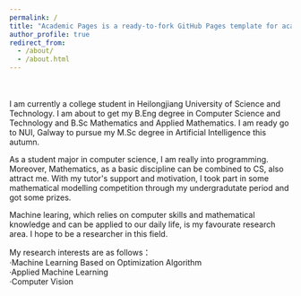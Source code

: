 ```yaml
---
permalink: /
title: "Academic Pages is a ready-to-fork GitHub Pages template for academic personal websites"
author_profile: true
redirect_from: 
  - /about/
  - /about.html
---
```

<br>
<br>
I am currently a college student in Heilongjiang University of Science and Technology. I am about to get my B.Eng degree in Computer Science and Technology and B.Sc Mathematics and Applied Mathematics. I am ready go to NUI, Galway to pursue my M.Sc degree in Artificial Intelligence this autumn.

As a student major in computer science, I am really into programming. Moreover, Mathematics, as a basic discipline can be combined to CS, also attract me. With my tutor's support and motivation, I took part in some mathematical modelling competition through my undergradutate period and got some prizes.

Machine learing, which relies on computer skills and mathematical knowledge and can be applied to our daily life, is my favourate research area. I hope to be a researcher in this field.

My research interests are as follows：
<br>·Machine Learning Based on Optimization Algorithm
<br>·Applied Machine Learning
<br>·Computer Vision
